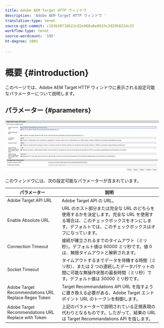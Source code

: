 ```yaml
---
title: Adobe AEM Target HTTP ウィンドウ
description: 'Adobe AEM Target HTTP ウィンドウ '
translation-type: tm+mt
source-git-commit: c193b38718622cd2e960a8e8833c2d295822dc33
workflow-type: tm+mt
source-wordcount: '195'
ht-degree: 100%

---
```



# 概要 {#introduction}

このページでは、Adobe AEM Target HTTP ウィンドウに表示される設定可能なパラメーターについて説明します。

## パラメーター {#parameters}

![Target HTTP ウィンドウ](assets/httpwindow.png "Target HTTP ウィンドウ")

このウィンドウには、次の設定可能なパラメーターが含まれています。

| パラメーター | 説明 |
|---|---|
| Adobe Target API URL | Adobe Target API の URL。 |
| Enable Absolute URL | URL のホスト部分または完全な URL のどちらを使用するかを決定します。完全な URL を使用する場合は、このチェックボックスをオンにします。デフォルトでは、このチェックボックスはオフになっています。 |
| Connection Timeout | 接続が確立されるまでのタイムアウト（ミリ秒）。デフォルト値は 60000 ミリ秒です。値 0 は、無限タイムアウトと解釈されます。 |
| Socket Timeout | タイムアウトするまでデータを待機する時間（ミリ秒）、または 2 つの連続したデータパケットの間に可能な無操作状態の最長時間（ミリ秒）です。デフォルト値は 30000 ミリ秒です。 |
| Adobe Target Recommendations URL Replace Regex Token | Target Recommandations API URL を指すように置き換える必要がある、Adobe Target エンドポイント URL のトークンを制御します。 |
| Adobe Target Recommendations URL Replace with Token | 上記のパラメーターで説明されている正規表現の代わりとなるものです。したがって、結果の URL は Target Recommandations API を指します。 |
